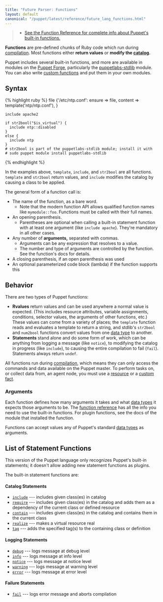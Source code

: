 ```yaml
---
title: "Future Parser: Functions"
layout: default
canonical: "/puppet/latest/reference/future_lang_functions.html"
---
```


[func_ref]: /references/latest/function.html
[forge]: http://forge.puppetlabs.com
[custom]: /guides/custom_functions.html
[stdlib]: http://forge.puppetlabs.com/puppetlabs/stdlib
[resource]: ./future_lang_resources.html
[custom_facts]: /facter/latest/custom_facts.html
[datatype]: ./future_lang_datatypes.html
[catalog]: ./future_lang_summary.html#compilation-and-catalogs

> * [See the Function Reference for complete info about Puppet's built-in functions.][func_ref]

**Functions** are pre-defined chunks of Ruby code which run during [compilation][catalog]. Most functions either **return values** or **modify the [catalog][].**

Puppet includes several built-in functions, and more are available in modules on the [Puppet Forge][forge], particularly the [puppetlabs-stdlib][stdlib] module. You can also write [custom functions][custom] and put them in your own modules.

Syntax
-----

{% highlight ruby %}
    file {'/etc/ntp.conf':
      ensure  => file,
      content => template('ntp/ntp.conf'),
    }

    include apache2

    if str2bool("$is_virtual") {
      include ntp::disabled
    }
    else {
      include ntp
    }
    # str2bool is part of the puppetlabs-stdlib module; install it with
    # sudo puppet module install puppetlabs-stdlib
{% endhighlight %}

In the examples above, `template`, `include`, and `str2bool` are all functions. `template` and `str2bool` return values, and `include` modifies the catalog by causing a class to be applied.

The general form of a function call is:

* The name of the function, as a bare word.
    * Note that the modern function API allows qualified function names like `mymodule::foo`. Functions must be called with their full names.
* An opening parenthesis.
    * Parentheses are optional when calling a built-in statement function with at least one argument (like `include apache`). They're mandatory in all other cases.
* Any number of **arguments,** separated with commas.
    * Arguments can be any expression that resolves to a value.
    * The number and type of arguments are controlled by the function. See the function's docs for details.
* A closing parenthesis, if an open parenthesis was used
* An optional parameterized code block (lambda) if the function supports this


Behavior
-----

There are two types of Puppet functions:

* **Rvalues** return values and can be used anywhere a normal value is expected. (This includes resource attributes, variable assignments, conditions, selector values, the arguments of other functions, etc.) These values can come from a variety of places; the `template` function reads and evaluates a template to return a string, and stdlib's `str2bool` and `num2bool` functions convert values from one [data type][datatype] to another.
* **Statements** stand alone and do some form of work, which can be anything from logging a message (like `notice`), to modifying the catalog in progress (like `include`), to causing the entire compilation to fail (`fail`). Statements always return `undef`.

All functions run during [compilation][catalog], which means they can only access the commands and data available on the Puppet master. To perform tasks on, or collect data from, an agent node, you must use a [resource][] or a [custom fact][custom_facts].

### Arguments

Each function defines how many arguments it takes and what [data types][datatype] it expects those arguments to be. The [function reference][func_ref] has all the info you need to use the built-in functions. For plugin functions, see the docs of the module that installed the function.

Functions can accept values any of Puppet's standard [data types][datatype] as arguments.

List of Statement Functions
-----

This version of the Puppet language only recognizes Puppet's built-in statements; it doesn't allow adding new statement functions as plugins.

The built-in statement functions are:

#### Catalog Statements

* [`include`](/references/3.7.latest/function.html#include) --- includes given class(es) in catalog
* [`require`](/references/3.7.latest/function.html#require) --- includes given class(es) in the catalog and adds them as a dependency of the current class or defined resource
* [`contain`](/references/3.7.latest/function.html#contain) --- includes given class(es) in the catalog and contains them in the current class
* [`realize`](/references/3.7.latest/function.html#realize) --- makes a virtual resource real
* [`tag`](/references/3.7.latest/function.html#tag) --- adds the specified tag(s) to the containing class or definition

#### Logging Statements

* [`debug`](/references/3.7.latest/function.html#debug) --- logs message at debug level
* [`info`](/references/3.7.latest/function.html#info) --- logs message at info level
* [`notice`](/references/3.7.latest/function.html#notice) --- logs message at notice level
* [`warning`](/references/3.7.latest/function.html#warning) --- logs message at warning level
* [`error`](/references/3.7.latest/function.html#error) --- logs message at error level

#### Failure Statements

* [`fail`](/references/3.7.latest/function.html#fail) --- logs error message and aborts compilation
